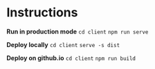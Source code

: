 # 


# Instructions

**Run in production mode**
`cd client`
`npm run serve`

**Deploy locally**
`cd client`
`serve -s dist`

**Deploy on github.io**
`cd client`
`npm run build`

